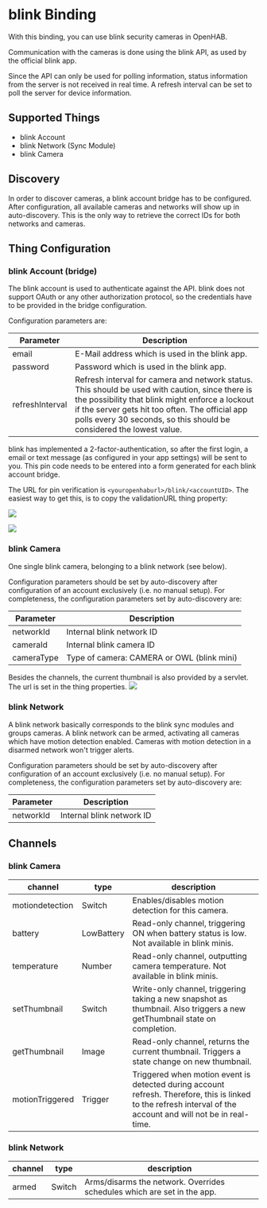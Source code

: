 # blink Binding

With this binding, you can use blink security cameras in OpenHAB.

Communication with the cameras is done using the blink API, as used by the official blink app.

Since the API can only be used for polling information, status information from the server is not received in real time.
A refresh interval can be set to poll the server for device information.

## Supported Things

- blink Account
- blink Network (Sync Module)
- blink Camera

## Discovery

In order to discover cameras, a blink account bridge has to be configured. After configuration, all available cameras
and networks will show up in auto-discovery. This is the only way to retrieve the correct IDs for both networks and
cameras.

## Thing Configuration

### blink Account (bridge)

The blink account is used to authenticate against the API. blink does not support OAuth or any other authorization
protocol, so the credentials have to be provided in the bridge configuration.

Configuration parameters are:

| Parameter         | Description                                    |
| ---------         | ---------------------------------------------- |
| email             | E-Mail address which is used in the blink app. |
| password          | Password which is used in the blink app.       |
| refreshInterval   | Refresh interval for camera and network status. This should be used with caution, since there is the possibility that blink might enforce a lockout if the server gets hit too often. The official app polls every 30 seconds, so this should be considered the lowest value. |

blink has implemented a 2-factor-authentication, so after the first login, a email or text message (as configured in
your app settings) will be sent to you. This pin code needs to be entered into a form generated for each blink account
bridge.

The URL for pin verification is `<youropenhaburl>/blink/<accountUID>`. The easiest way to get this, is to copy the
validationURL thing property:

![](doc/verification-url.png)

![](doc/2fa.png)

### blink Camera

One single blink camera, belonging to a blink network (see below).

Configuration parameters should be set by auto-discovery after configuration of an account exclusively (i.e. no manual
setup). For completeness, the configuration parameters set by auto-discovery are:

| Parameter         | Description                       |
| ---------         | ----------------------------------|
| networkId         | Internal blink network ID         |
| cameraId          | Internal blink camera ID          |
| cameraType        | Type of camera: CAMERA or OWL (blink mini) |

Besides the channels, the current thumbnail is also provided by a servlet. The url is set in the thing properties.
![](doc/thumbnail-url.png)

### blink Network

A blink network basically corresponds to the blink sync modules and groups cameras. A blink network can be armed,
activating all cameras which have motion detection enabled. Cameras with motion detection in a disarmed network won't
trigger alerts.

Configuration parameters should be set by auto-discovery after configuration of an account exclusively (i.e. no manual
setup). For completeness, the configuration parameters set by auto-discovery are:

| Parameter         | Description                       |
| ---------         | ----------------------------------|
| networkId         | Internal blink network ID         |

## Channels

### blink Camera

| channel  | type   | description                  |
|----------|--------|------------------------------|
| motiondetection  | Switch | Enables/disables motion detection for this camera.  |
| battery | LowBattery | Read-only channel, triggering ON when battery status is low. Not available in blink minis. |
| temperature | Number | Read-only channel, outputting camera temperature. Not available in blink minis. |
| setThumbnail | Switch | Write-only channel, triggering taking a new snapshot as thumbnail. Also triggers a new getThumbnail state on completion. |
| getThumbnail | Image | Read-only channel, returns the current thumbnail. Triggers a state change on new thumbnail.  |
| motionTriggered | Trigger | Triggered when motion event is detected during account refresh. Therefore, this is linked to the refresh interval of the account and will not be in real-time.|

### blink Network

| channel  | type   | description                  |
|----------|--------|------------------------------|
| armed  | Switch | Arms/disarms the network. Overrides schedules which are set in the app.  |
